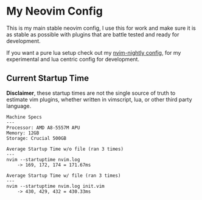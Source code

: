 # My Neovim Config

This is my main stable neovim config, I use this for work and make sure it is as stable as possible with plugins that
are battle tested and ready for development.

If you want a pure lua setup check out my [nvim-nightly config][nightly], for my experimental and lua centric config for
development.

## Current Startup Time

__Disclaimer__, these startup times are not the single source of truth to estimate vim plugins, whether written in
vimscript, lua, or other third party language.

```
Machine Specs
---
Processor: AMD A8-5557M APU
Memory: 12GB
Storage: Crucial 500GB

Average Startup Time w/o file (ran 3 times)
---
nvim --startuptime nvim.log
    -> 169, 172, 174 = 171.67ms

Average Startup Time w/ file (ran 3 times)
---
nvim --startuptime nvim.log init.vim
    -> 430, 429, 432 = 430.33ms
```

[nightly]: https://github.com/creativenull/dotfiles/tree/main/.config/nvim-nightly
